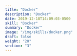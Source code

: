 ```yaml
---
title: "Docker"
description: "Docker"
date: 2019-12-18T14:09:03-0500
skill: "Docker"
summary: "Docker"
image: "/img/skills/docker.png"
draft: false
weight: "20"
section: "3"
---
```

